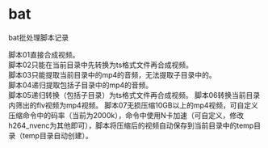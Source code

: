 # bat
bat批处理脚本记录

脚本01直接合成视频。  
脚本02只能在当前目录中先转换为ts格式文件再合成视频。  
脚本03只能提取当前目录中的mp4的音频，无法提取子目录中的。  
脚本04递归提取包括子目录中的mp4的音频。  
脚本05递归转换（包括子目录）为ts格式文件再合成视频。 
脚本06转换当前目录内筛出的flv视频为mp4视频。
脚本07无损压缩10GB以上的mp4视频，可自定义压缩命令中的码率（当前为2000k），命令中使用N卡加速（可自定义，修改h264_nvenc为其他即可），脚本将压缩后的视频自动保存到当前目录中的temp目录（temp目录自动创建）。
